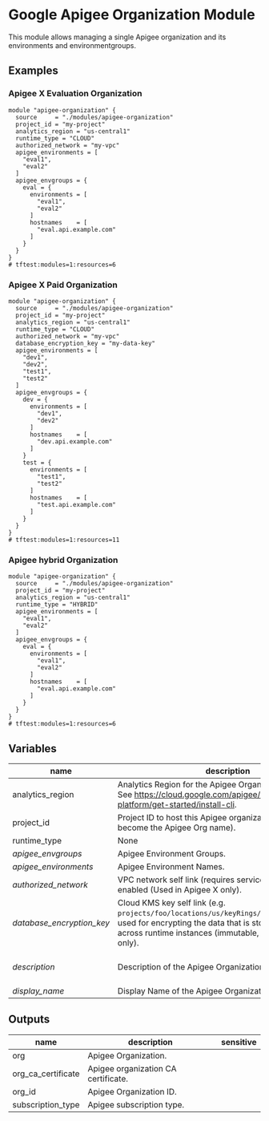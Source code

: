 # Google Apigee Organization Module

This module allows managing a single Apigee organization and its environments and environmentgroups.

## Examples

### Apigee X Evaluation Organization

```hcl
module "apigee-organization" {
  source     = "./modules/apigee-organization"
  project_id = "my-project"
  analytics_region = "us-central1"
  runtime_type = "CLOUD"
  authorized_network = "my-vpc"
  apigee_environments = [
    "eval1",
    "eval2"
  ]
  apigee_envgroups = {
    eval = {
      environments = [
        "eval1",
        "eval2"
      ]
      hostnames    = [
        "eval.api.example.com"
      ]
    }
  }
}
# tftest:modules=1:resources=6
```

### Apigee X Paid Organization

```hcl
module "apigee-organization" {
  source     = "./modules/apigee-organization"
  project_id = "my-project"
  analytics_region = "us-central1"
  runtime_type = "CLOUD"
  authorized_network = "my-vpc"
  database_encryption_key = "my-data-key"
  apigee_environments = [
    "dev1",
    "dev2",
    "test1",
    "test2"
  ]
  apigee_envgroups = {
    dev = {
      environments = [
        "dev1",
        "dev2"
      ]
      hostnames    = [
        "dev.api.example.com"
      ]
    }
    test = {
      environments = [
        "test1",
        "test2"
      ]
      hostnames    = [
        "test.api.example.com"
      ]
    }
  }
}
# tftest:modules=1:resources=11
```

### Apigee hybrid Organization

```hcl
module "apigee-organization" {
  source     = "./modules/apigee-organization"
  project_id = "my-project"
  analytics_region = "us-central1"
  runtime_type = "HYBRID"
  apigee_environments = [
    "eval1",
    "eval2"
  ]
  apigee_envgroups = {
    eval = {
      environments = [
        "eval1",
        "eval2"
      ]
      hostnames    = [
        "eval.api.example.com"
      ]
    }
  }
}
# tftest:modules=1:resources=6
```

<!-- BEGIN TFDOC -->
## Variables

| name | description | type | required | default |
|---|---|:---: |:---:|:---:|
| analytics_region | Analytics Region for the Apigee Organization (immutable). See https://cloud.google.com/apigee/docs/api-platform/get-started/install-cli. | <code title="">string</code> | ✓ |  |
| project_id | Project ID to host this Apigee organization (will also become the Apigee Org name). | <code title="">string</code> | ✓ |  |
| runtime_type | None | <code title="string&#10;validation &#123;&#10;condition     &#61; contains&#40;&#91;&#34;CLOUD&#34;, &#34;HYBRID&#34;&#93;, var.runtime_type&#41;&#10;error_message &#61; &#34;Allowed values for runtime_type &#92;&#34;CLOUD&#92;&#34; or &#92;&#34;HYBRID&#92;&#34;.&#34;&#10;&#125;">string</code> | ✓ |  |
| *apigee_envgroups* | Apigee Environment Groups. | <code title="map&#40;object&#40;&#123;&#10;environments      &#61; list&#40;string&#41;&#10;hostnames         &#61; list&#40;string&#41;&#10;&#125;&#41;&#41;">map(object({...}))</code> |  | <code title="">{}</code> |
| *apigee_environments* | Apigee Environment Names. | <code title="list&#40;string&#41;">list(string)</code> |  | <code title="">[]</code> |
| *authorized_network* | VPC network self link (requires service network peering enabled (Used in Apigee X only). | <code title="">string</code> |  | <code title="">null</code> |
| *database_encryption_key* | Cloud KMS key self link (e.g. `projects/foo/locations/us/keyRings/bar/cryptoKeys/baz`) used for encrypting the data that is stored and replicated across runtime instances (immutable, used in Apigee X only). | <code title="">string</code> |  | <code title="">null</code> |
| *description* | Description of the Apigee Organization. | <code title="">string</code> |  | <code title="">Apigee Organization created by tf module</code> |
| *display_name* | Display Name of the Apigee Organization. | <code title="">string</code> |  | <code title="">null</code> |

## Outputs

| name | description | sensitive |
|---|---|:---:|
| org | Apigee Organization. |  |
| org_ca_certificate | Apigee organization CA certificate. |  |
| org_id | Apigee Organization ID. |  |
| subscription_type | Apigee subscription type. |  |
<!-- END TFDOC -->
